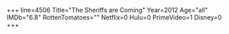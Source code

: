 +++
line=4506
Title="The Sheriffs are Coming"
Year=2012
Age="all"
IMDb="6.8"
RottenTomatoes=""
Netflix=0
Hulu=0
PrimeVideo=1
Disney=0
+++

